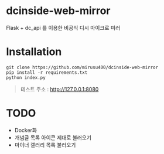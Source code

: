 # dcinside-web-mirror
Flask + dc_api 를 이용한 비공식 디시 마이크로 미러

# Installation
```
git clone https://github.com/mirusu400/dcinside-web-mirror
pip install -r requirements.txt
python index.py
```
> 테스트 주소 : http://127.0.0.1:8080

# TODO
* Docker화
* 개념글 목록 아이콘 제대로 불러오기
* 마이너 갤러리 목록 불러오기
